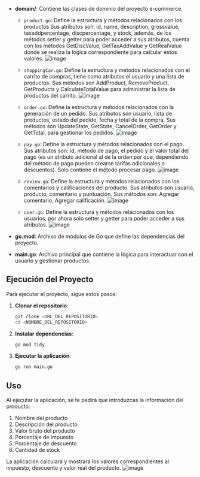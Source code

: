 

- **domain/**: Contiene las clases de dominio del proyecto e-commerce.
  - `product.go`: Define la estructura y métodos relacionados con los productos Sus atributos son: id, name, description, grossvalue, taxaddpercentage, discpercentage, y stock, además, de los métodos setter y getter para poder acceder a sus atributos, cuenta con los métodos GetDiscValue, GetTaxAddValue y GetRealValue donde se realiza la lógica correspondiente para calcular estos valores.
    ![image](https://github.com/user-attachments/assets/9b8ea68a-c686-4eca-8b9d-d62d206aaae1)

  - `shoppingCar.go`: Define la estructura y métodos relacionados con el carrito de compras, tiene como atributos el usuario y una lista de productos. Sus métodos son AddProduct, RemoveProduct, GetProducts y CalculateTotalValue para administrar la lista de productos del carrito.
    ![image](https://github.com/user-attachments/assets/75f43f9c-8266-4ab8-a79f-cac1bc451555)

   - `order.go`: Define la estructura y métodos relacionados con la generación de un pedido. Sus atributos son usuario, lista de productos, estado del pedido, fecha y total de la compra. Sus métodos son UpdateState, GetState, CancelOrder, GetOrder y GetTotal, para gestionar los pedidos.
     ![image](https://github.com/user-attachments/assets/afe0ef36-28c4-4c47-b64f-2dd4c66868ed)

   - `pay.go`: Define la estructura y métodos relacionados con el pago. Sus atributos son: id, método de pago, el pedido y el valor total del pago (es un atributo adicional al de la orden por que, dependiendo del método de pago pueden crearse tarifas adicionales o descuentos). Solo contiene el método procesar pago.
     ![image](https://github.com/user-attachments/assets/6cae47b3-3844-428b-8aa9-a668d30c30f8)

   - `review.go`: Define la estructura y métodos relacionados con los comentarios y calificaciones del producto. Sus atributos son usuario,  producto, comentario y puntuación. Sus métodos son: Agregar comentario, Agregar calificación.
     ![image](https://github.com/user-attachments/assets/3b116d8d-bc2b-4650-9a78-93e2f2a551a6)

  - `user.go`: Define la estructura y métodos relacionados con los usuarios, por ahora solo setter y getter para poder acceder a sus atributos.
    ![image](https://github.com/user-attachments/assets/aee22694-4351-4bdc-8687-e18442963392)

- **go.mod**: Archivo de módulos de Go que define las dependencias del proyecto.
- **main.go**: Archivo principal que contiene la lógica para interactuar con el usuario y gestionar productos.

## Ejecución del Proyecto

Para ejecutar el proyecto, sigue estos pasos:

1. **Clonar el repositorio**:
    ```sh
    git clone <URL_DEL_REPOSITORIO>
    cd <NOMBRE_DEL_REPOSITORIO>
    ```

2. **Instalar dependencias**:
    ```sh
    go mod tidy
    ```

3. **Ejecutar la aplicación**:
    ```sh
    go run main.go
    ```

## Uso

Al ejecutar la aplicación, se te pedirá que introduzcas la información del producto:

1. Nombre del producto
2. Descripción del producto
3. Valor bruto del producto
4. Porcentaje de impuesto
5. Porcentaje de descuento
6. Cantidad de stock

La aplicación calculará y mostrará los valores correspondientes al impuesto, descuento y valor real del producto.
![image](https://github.com/user-attachments/assets/b29bdb03-002b-4b4c-92da-69253e3ecd37)

